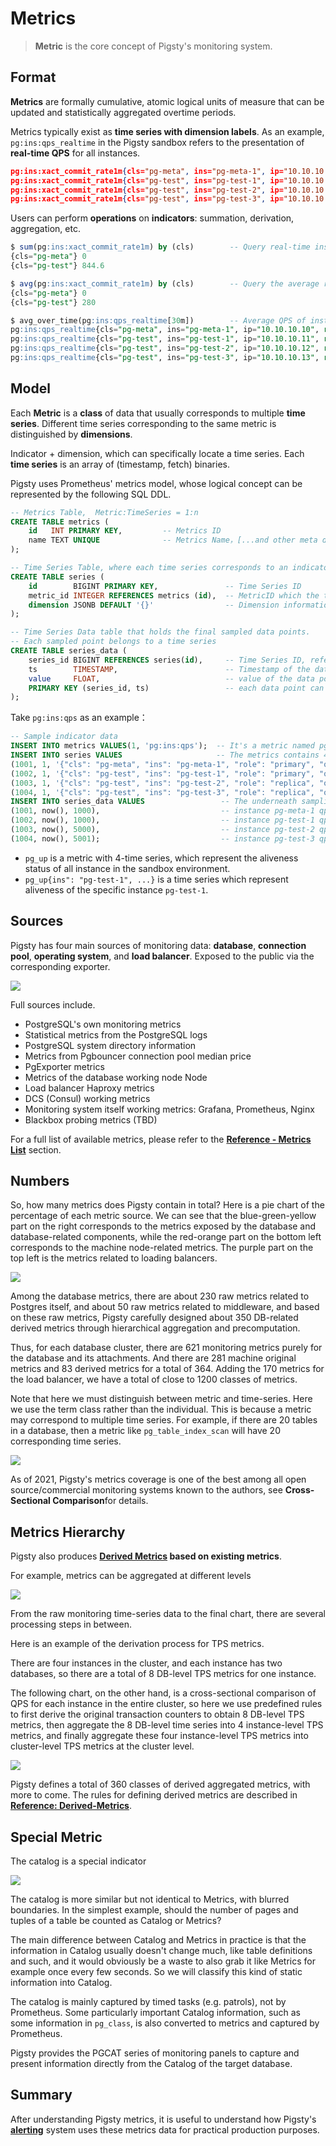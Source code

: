# Metrics

>  **Metric** is the core concept of Pigsty's monitoring system.




## Format

**Metrics** are formally cumulative, atomic logical units of measure that can be updated and statistically aggregated overtime periods.

Metrics typically exist as **time series with dimension labels**. As an example, `pg:ins:qps_realtime` in the Pigsty sandbox refers to the presentation of **real-time QPS** for all instances.

```json
pg:ins:xact_commit_rate1m{cls="pg-meta", ins="pg-meta-1", ip="10.10.10.10", role="primary"} 0
pg:ins:xact_commit_rate1m{cls="pg-test", ins="pg-test-1", ip="10.10.10.11", role="primary"} 327.6
pg:ins:xact_commit_rate1m{cls="pg-test", ins="pg-test-2", ip="10.10.10.12", role="replica"} 517.0
pg:ins:xact_commit_rate1m{cls="pg-test", ins="pg-test-3", ip="10.10.10.13", role="replica"} 0
```


Users can perform **operations** on **indicators**: summation, derivation, aggregation, etc. 

```sql
$ sum(pg:ins:xact_commit_rate1m) by (cls)        -- Query real-time instance QPS aggregated by cluster
{cls="pg-meta"} 0
{cls="pg-test"} 844.6

$ avg(pg:ins:xact_commit_rate1m) by (cls)        -- Query the average real-time instance QPS of all instances in each cluster
{cls="pg-meta"} 0
{cls="pg-test"} 280

$ avg_over_time(pg:ins:qps_realtime[30m])        -- Average QPS of instances in the last 30 minutes
pg:ins:qps_realtime{cls="pg-meta", ins="pg-meta-1", ip="10.10.10.10", role="primary"} 0
pg:ins:qps_realtime{cls="pg-test", ins="pg-test-1", ip="10.10.10.11", role="primary"} 130
pg:ins:qps_realtime{cls="pg-test", ins="pg-test-2", ip="10.10.10.12", role="replica"} 100
pg:ins:qps_realtime{cls="pg-test", ins="pg-test-3", ip="10.10.10.13", role="replica"} 0
```



## Model

Each **Metric** is a **class** of data that usually corresponds to multiple **time series**. Different time series corresponding to the same metric is distinguished by **dimensions**.

Indicator + dimension, which can specifically locate a time series. Each **time series** is an array of (timestamp, fetch) binaries.

Pigsty uses Prometheus' metrics model, whose logical concept can be represented by the following SQL DDL.


```sql
-- Metrics Table,  Metric:TimeSeries = 1:n
CREATE TABLE metrics (
    id   INT PRIMARY KEY,         -- Metrics ID
    name TEXT UNIQUE              -- Metrics Name，[...and other meta data such as type]
);

-- Time Series Table, where each time series corresponds to an indicator.
CREATE TABLE series (
    id        BIGINT PRIMARY KEY,               -- Time Series ID 
    metric_id INTEGER REFERENCES metrics (id),  -- MetricID which the time series belonged, refer metrics(id)
    dimension JSONB DEFAULT '{}'                -- Dimension information in the form of k-v pair
);

-- Time Series Data table that holds the final sampled data points. 
-- Each sampled point belongs to a time series 
CREATE TABLE series_data (
    series_id BIGINT REFERENCES series(id),     -- Time Series ID, refer series(id)
    ts        TIMESTAMP,                        -- Timestamp of the data point
    value     FLOAT,                            -- value of the data point
    PRIMARY KEY (series_id, ts)                 -- each data point can be identified by time series id and timestamp
);
```

Take `pg:ins:qps` as an example：

```sql
-- Sample indicator data
INSERT INTO metrics VALUES(1, 'pg:ins:qps');  -- It's a metric named pg:ins:qps, type GAUGE
INSERT INTO series VALUES                     -- The metrics contains 4 time-series, distinguished by dimension labels
(1001, 1, '{"cls": "pg-meta", "ins": "pg-meta-1", "role": "primary", "other": "..."}'),
(1002, 1, '{"cls": "pg-test", "ins": "pg-test-1", "role": "primary", "other": "..."}'),
(1003, 1, '{"cls": "pg-test", "ins": "pg-test-2", "role": "replica", "other": "..."}'),
(1004, 1, '{"cls": "pg-test", "ins": "pg-test-3", "role": "replica", "other": "..."}');
INSERT INTO series_data VALUES                 -- The underneath sampling data point
(1001, now(), 1000),                           -- instance pg-meta-1 qps 1000 at this moment
(1002, now(), 1000),                           -- instance pg-test-1 qps 1000 at this moment
(1003, now(), 5000),                           -- instance pg-test-2 qps 5000 at this moment
(1004, now(), 5001);                           -- instance pg-test-3 qps 5000 at this moment
```

* `pg_up` is a metric with 4-time series, which represent the aliveness status of all instance in the sandbox environment.
* `pg_up{ins": "pg-test-1", ...}` is a time series which represent aliveness of the specific instance `pg-test-1`.





## Sources

Pigsty has four main sources of monitoring data: **database**, **connection pool**, **operating system**, and **load balancer**. Exposed to the public via the corresponding exporter.

![](./_media/metrics_source.png)

Full sources include.

* PostgreSQL's own monitoring metrics
* Statistical metrics from the PostgreSQL logs
* PostgreSQL system directory information
* Metrics from Pgbouncer connection pool median price
* PgExporter metrics
* Metrics of the database working node Node
* Load balancer Haproxy metrics
* DCS (Consul) working metrics
* Monitoring system itself working metrics: Grafana, Prometheus, Nginx
* Blackbox probing metrics (TBD)

For a full list of available metrics, please refer to the  [**Reference - Metrics List**](#merics) section.



## Numbers

So, how many metrics does Pigsty contain in total? Here is a pie chart of the percentage of each metric source. We can see that the blue-green-yellow part on the right corresponds to the metrics exposed by the database and database-related components, while the red-orange part on the bottom left corresponds to the machine node-related metrics. The purple part on the top left is the metrics related to loading balancers.

![](_media/metrics_ratio.png)

Among the database metrics, there are about 230 raw metrics related to Postgres itself, and about 50 raw metrics related to middleware, and based on these raw metrics, Pigsty carefully designed about 350 DB-related derived metrics through hierarchical aggregation and precomputation.

Thus, for each database cluster, there are 621 monitoring metrics purely for the database and its attachments. And there are 281 machine original metrics and 83 derived metrics for a total of 364. Adding the 170 metrics for the load balancer, we have a total of close to 1200 classes of metrics.

Note that here we must distinguish between metric and time-series.
Here we use the term class rather than the individual. This is because a metric may correspond to multiple time series. For example, if there are 20 tables in a database, then a metric like `pg_table_index_scan` will have 20 corresponding time series.

![](_media/metrics_compare.png)

As of 2021, Pigsty's metrics coverage is one of the best among all open source/commercial monitoring systems known to the authors, see **Cross-Sectional Comparison**for details.



## Metrics Hierarchy

Pigsty also produces **[Derived Metrics](#special-metric) based on existing metrics**.

For example, metrics can be aggregated at different levels

![](./_media/label-naming.png)

From the raw monitoring time-series data to the final chart, there are several processing steps in between.

Here is an example of the derivation process for TPS metrics.

There are four instances in the cluster, and each instance has two databases, so there are a total of 8 DB-level TPS metrics for one instance.

The following chart, on the other hand, is a cross-sectional comparison of QPS for each instance in the entire cluster, so here we use predefined rules to first derive the original transaction counters to obtain 8 DB-level TPS metrics, then aggregate the 8 DB-level time series into 4 instance-level TPS metrics, and finally aggregate these four instance-level TPS metrics into cluster-level TPS metrics at the cluster level.

![](_media/derived-metrics.png)

Pigsty defines a total of 360 classes of derived aggregated metrics, with more to come. The rules for defining derived metrics are described in  [**Reference: Derived-Metrics**](#special-meric).



## Special Metric

The catalog is a special indicator

![](_media/pg-table-catalog.jpg)

The catalog is more similar but not identical to Metrics, with blurred boundaries. In the simplest example, should the number of pages and tuples of a table be counted as Catalog or Metrics?

The main difference between Catalog and Metrics in practice is that the information in Catalog usually doesn't change much, like table definitions and such, and it would obviously be a waste to also grab it like Metrics for example once every few seconds. So we will classify this kind of static information into Catalog.

The catalog is mainly captured by timed tasks (e.g. patrols), not by Prometheus. Some particularly important Catalog information, such as some information in `pg_class`, is also converted to metrics and captured by Prometheus.

Pigsty provides the PGCAT series of monitoring panels to capture and present information directly from the Catalog of the target database.



## Summary

After understanding Pigsty metrics, it is useful to understand how Pigsty's [**alerting**](r-alert.md) system uses these metrics data for practical production purposes.

